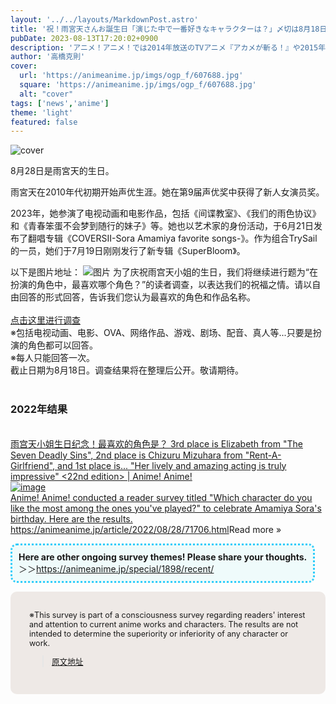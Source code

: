 ```yaml
---
layout: '../../layouts/MarkdownPost.astro'
title: '祝！雨宮天さんお誕生日「演じた中で一番好きなキャラクターは？」〆切は8月18日'
pubDate: 2023-08-13T17:20:02+0900
description: 'アニメ！アニメ！では2014年放送のTVアニメ『アカメが斬る！』や2015年公開の映画『心が叫びたがってるんだ。』、2022年夏アニメの『よふかしのうた』、そして現在放送中の『彼女、お借りします』第3期でインタビューを行ったことがあります。'
author: '高橋克則'
cover:
  url: 'https://animeanime.jp/imgs/ogp_f/607688.jpg'
  square: 'https://animeanime.jp/imgs/ogp_f/607688.jpg'
  alt: "cover"
tags: ['news','anime']
theme: 'light'
featured: false
---
```


![cover](https://animeanime.jp/imgs/ogp_f/607688.jpg)

8月28日是雨宮天的生日。

雨宮天在2010年代初期开始声优生涯。她在第9届声优奖中获得了新人女演员奖。

2023年，她参演了电视动画和电影作品，包括《间谍教室》、《我们的雨色协议》和《青春笨蛋不会梦到随行的妹子》等。她也以艺术家的身份活动，于6月21日发布了翻唱专辑《COVERSII-Sora Amamiya favorite songs-》。作为组合TrySail的一员，她们于7月19日刚刚发行了新专辑《SuperBloom》。

以下是图片地址：
![图片](https://animeanime.jp/imgs/zoom/607687.jpg)
为了庆祝雨宫天小姐的生日，我们将继续进行题为“在扮演的角色中，最喜欢哪个角色？”的读者调查，以表达我们的祝福之情。请以自由回答的形式回答，告诉我们您认为最喜欢的角色和作品名称。<br><br><a href="https://questant.jp/q/4VN9USQD" target="_blank" class="btn-move">点击这里进行调查</a><br><span class="underline">※包括电视动画、电影、OVA、网络作品、游戏、剧场、配音、真人等...只要是扮演的角色都可以回答。</span><br><span class="underline">※每人只能回答一次。</span><br>截止日期为8月18日。调查结果将在整理后公开。敬请期待。<br><br></p><h3 class="title03">2022年结果</h3><br><div class="link-card"><a href="https://animeanime.jp/article/2022/08/28/71706.html" target="_blank"><div class="link-card-title">雨宫天小姐生日纪念！最喜欢的角色是？
3rd place is Elizabeth from "The Seven Deadly Sins", 2nd place is Chizuru Mizuhara from "Rent-A-Girlfriend", and 1st place is... "Her lively and amazing acting is truly impressive" <22nd edition> | Anime! Anime! </div><div class="link-card-image">![image](https://animeanime.jp/imgs/card_l/517458.jpg)</div><div class="link-card-cap">Anime! Anime! conducted a reader survey titled "Which character do you like the most among the ones you've played?" to celebrate Amamiya Sora's birthday. Here are the results. </div><div class="link-card-url"><span class="link-card-urltxt"> https://animeanime.jp/article/2022/08/28/71706.html</span><span class="link-card-btn">Read more »</span></div></a></div><ul style="display:inline-block; background-color:#EFFBFB; padding:10px; border-radius: 10px; border: 3px dotted #2ECCFA;"><span style="font-weight:bold;">Here are other ongoing survey themes! Please share your thoughts. </span><br>＞＞<a href="https://animeanime.jp/special/1898/recent/">https://animeanime.jp/special/1898/recent/</a><br></ul><br><div style="background-color:#eee9e6; border-radius:10px; padding:30px;"><span style="font-size:90%">※This survey is part of a consciousness survey regarding readers' interest and attention to current anime works and characters. The results are not intended to determine the superiority or inferiority of any character or work.

>[原文地址](https://animeanime.jp/article/2023/08/13/79260.html)  